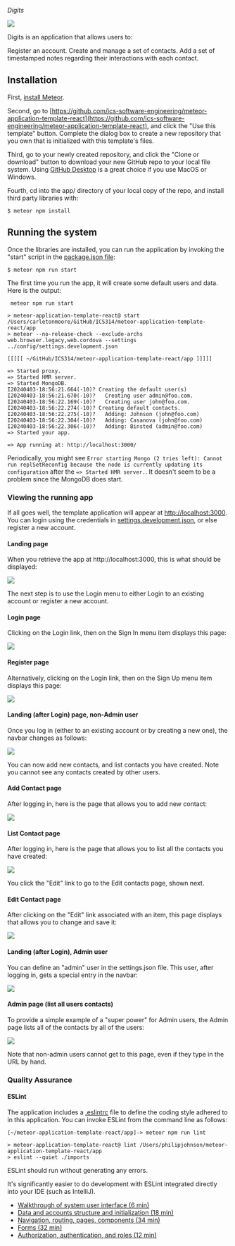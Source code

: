 _Digits_

<img src="doc/landing.png">

Digits is an application that allows users to:

Register an account.
Create and manage a set of contacts.
Add a set of timestamped notes regarding their interactions with each contact.

## Installation

First, [install Meteor](https://www.meteor.com/install).

Second, go to [https://github.com/ics-software-engineering/meteor-application-template-react](https://github.com/ics-software-engineering/meteor-application-template-react), and click the "Use this template" button. Complete the dialog box to create a new repository that you own that is initialized with this template's files.

Third, go to your newly created repository, and click the "Clone or download" button to download your new GitHub repo to your local file system.  Using [GitHub Desktop](https://desktop.github.com/) is a great choice if you use MacOS or Windows.

Fourth, cd into the app/ directory of your local copy of the repo, and install third party libraries with:

```
$ meteor npm install
```

## Running the system

Once the libraries are installed, you can run the application by invoking the "start" script in the [package.json file](https://github.com/ics-software-engineering/meteor-application-template-react/blob/master/app/package.json):

```
$ meteor npm run start
```

The first time you run the app, it will create some default users and data. Here is the output:

```
 meteor npm run start 

> meteor-application-template-react@ start /Users/carletonmoore/GitHub/ICS314/meteor-application-template-react/app
> meteor --no-release-check --exclude-archs web.browser.legacy,web.cordova --settings ../config/settings.development.json

[[[[[ ~/GitHub/ICS314/meteor-application-template-react/app ]]]]]

=> Started proxy.                             
=> Started HMR server.                        
=> Started MongoDB.                           
I20240403-18:56:21.664(-10)? Creating the default user(s)
I20240403-18:56:21.670(-10)?   Creating user admin@foo.com.
I20240403-18:56:22.169(-10)?   Creating user john@foo.com.
I20240403-18:56:22.274(-10)? Creating default contacts.
I20240403-18:56:22.275(-10)?   Adding: Johnson (john@foo.com)
I20240403-18:56:22.304(-10)?   Adding: Casanova (john@foo.com)
I20240403-18:56:22.306(-10)?   Adding: Binsted (admin@foo.com)
=> Started your app.

=> App running at: http://localhost:3000/
```

Periodically, you might see `Error starting Mongo (2 tries left): Cannot run replSetReconfig because the node is currently updating its configuration` after the `=> Started HMR server.`. It doesn't seem to be a problem since the MongoDB does start.

### Viewing the running app

If all goes well, the template application will appear at [http://localhost:3000](http://localhost:3000).  You can login using the credentials in [settings.development.json](https://github.com/ics-software-engineering/meteor-application-template-react/blob/main/config/settings.development.json), or else register a new account.

#### Landing page

When you retrieve the app at http://localhost:3000, this is what should be displayed:

<img src="doc/landing.png">

The next step is to use the Login menu to either Login to an existing account or register a new account.

#### Login page

Clicking on the Login link, then on the Sign In menu item displays this page:

<img src="doc/login.png">

#### Register page

Alternatively, clicking on the Login link, then on the Sign Up menu item displays this page:

<img src="doc/Register.png">


#### Landing (after Login) page, non-Admin user

Once you log in (either to an existing account or by creating a new one), the navbar changes as follows:

<img src="doc/non-admin.png">

You can now add new contacts, and list contacts you have created. Note you cannot see any contacts created by other users.

#### Add Contact page

After logging in, here is the page that allows you to add new contact:

<img src="doc/add-contact.png">

#### List Contact page

After logging in, here is the page that allows you to list all the contacts you have created:

<img src="doc/list-contacts.png">

You click the "Edit" link to go to the Edit contacts page, shown next.

#### Edit Contact page

After clicking on the "Edit" link associated with an item, this page displays that allows you to change and save it:

<img src="doc/edit-contact.png">

#### Landing (after Login), Admin user

You can define an "admin" user in the settings.json file. This user, after logging in, gets a special entry in the navbar:

<img src="doc/admin.png">

#### Admin page (list all users contacts)

To provide a simple example of a "super power" for Admin users, the Admin page lists all of the contacts by all of the users:

<img src="doc/admin-list.png">

Note that non-admin users cannot get to this page, even if they type in the URL by hand.

### Quality Assurance

#### ESLint

The application includes a [.eslintrc](https://github.com/ics-software-engineering/meteor-application-template-react/blob/main/app/.eslintrc) file to define the coding style adhered to in this application. You can invoke ESLint from the command line as follows:

```
[~/meteor-application-template-react/app]-> meteor npm run lint

> meteor-application-template-react@ lint /Users/philipjohnson/meteor-application-template-react/app
> eslint --quiet ./imports
```

ESLint should run without generating any errors.

It's significantly easier to do development with ESLint integrated directly into your IDE (such as IntelliJ).

  * [Walkthrough of system user interface (6 min)](https://youtu.be/48xu1hrqUi8)
  * [Data and accounts structure and initialization (18 min)](https://youtu.be/HZRjwrVBWp4)
  * [Navigation, routing, pages, components (34 min)](https://youtu.be/XztTdHpv6Jw)
  * [Forms (32 min)](https://youtu.be/8FyWR3gUGCM)
  * [Authorization, authentication, and roles (12 min)](https://youtu.be/9HX5vuXTlvA)
